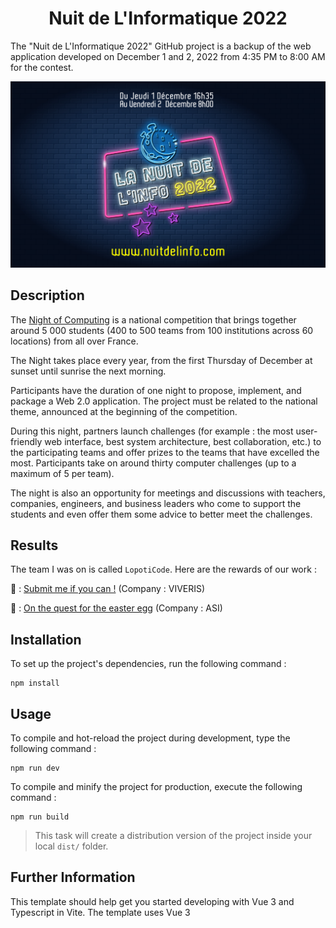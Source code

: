 <h1 align="center">Nuit de L'Informatique 2022</h1>

The "Nuit de L'Informatique 2022" GitHub project is a backup of the web application developed on December 1 and 2, 2022 from 4:35 PM to 8:00 AM for the contest.

<p align="center">
  <img src="https://github.com/Corentin-Lcs/nuit-de-l-informatique/blob/main/Nuit_De_L'Info.png" alt="Nuit_De_L'Info.png"/>
</p>

## Description

The [Night of Computing](https://nuitdelinfo.com/) is a national competition that brings together around 5 000 students (400 to 500 teams from 100 institutions across 60 locations) from all over France.

The Night takes place every year, from the first Thursday of December at sunset until sunrise the next morning.

Participants have the duration of one night to propose, implement, and package a Web 2.0 application. The project must be related to the national theme, announced at the beginning of the competition.

During this night, partners launch challenges (for example : the most user-friendly web interface, best system architecture, best collaboration, etc.) to the participating teams and offer prizes to the teams that have excelled the most. Participants take on around thirty computer challenges (up to a maximum of 5 per team).

The night is also an opportunity for meetings and discussions with teachers, companies, engineers, and business leaders who come to support the students and even offer them some advice to better meet the challenges.

## Results

The team I was on is called `LopotiCode`. Here are the rewards of our work :

🥇 : [Submit me if you can !](https://www.nuitdelinfo.com/inscription/defis/347) (Company : VIVERIS)

🥉 : [On the quest for the easter egg](https://www.nuitdelinfo.com/inscription/defis/302) (Company : ASI)

## Installation

To set up the project's dependencies, run the following command :

```
npm install
```

## Usage

To compile and hot-reload the project during development, type the following command :

```
npm run dev
```

To compile and minify the project for production, execute the following command :

```
npm run build
```

> This task will create a distribution version of the project inside your local `dist/` folder.

## Further Information

This template should help get you started developing with Vue 3 and Typescript in Vite. The template uses Vue 3 <script setup> SFCs, check out the [script setup docs](https://vuejs.org/api/sfc-script-setup.html) to learn more. The recommended IDE setup is [VSCode](https://code.visualstudio.com/) with [Volar](https://marketplace.visualstudio.com/items?itemName=Vue.volar) (disable Vetur) and [TypeScript Vue Plugin](https://marketplace.visualstudio.com/items?itemName=Vue.vscode-typescript-vue-plugin). And to configure Vite, consult the [reference](https://vitejs.dev/config/).

## Project's Structure

```
nuit-de-l-informatique/
├─ README.md
├─ LICENSE
├─ Sujet.pdf
├─ Nuit_De_L'Info.png
└─ src/
   ├─ index.html
   ├─ package.json
   ├─ public
   │  └─ favicon.ico
   ├─ src/
   │  ├─ App.vue
   │  ├─ assets/
   │  │  ├─ cap1.png
   │  │  ├─ localStorageManager.js
   │  │  ├─ logo.svg
   │  │  ├─ logo_sida_alternatif.svg
   │  │  ├─ main.css
   │  │  ├─ trooper.png
   │  │  └─ utils.js
   │  ├─ components/
   │  │  ├─ FirstLoader.vue
   │  │  ├─ FirstPart.vue
   │  │  ├─ FourthPart.vue
   │  │  ├─ HomePage.vue
   │  │  ├─ Jauge.vue
   │  │  ├─ Loader.vue
   │  │  ├─ SecondPart.vue
   │  │  ├─ ThirdPart.vue
   │  │  └─ logo/
   │  │     ├─ LogoHomeCatTop.vue
   │  │     ├─ LogoLoPotiChatCapote.vue
   │  │     ├─ LogoLoPotiChatChapoCapote.vue
   │  │     ├─ LogoLoPotiChatFleche.vue
   │  │     ├─ LogoLoPotiChatMain.vue
   │  │     ├─ LogoLoPotiCodeLoupe.vue
   │  │     ├─ LogoSida.vue
   │  │     ├─ LogoWavesBottom.vue
   │  │     ├─ LogoWavesTop.vue
   │  │     └─ logoCapote.vue
   │  └─ main.js
   └─ vite.config.js
```

Named `Sujet.pdf` (Subject.pdf), the file contains the subject of the night 2022.

## Meta

Created by [@Corentin-Lcs](https://github.com/Corentin-Lcs). Feel free to contact me !

Distributed under the GNU GPLv3 license. See [LICENSE](https://github.com/Corentin-Lcs/nuit-de-l-informatique/blob/main/LICENSE) for more information.
